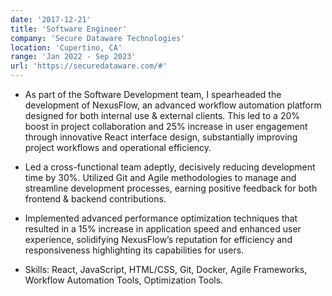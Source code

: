 ```yaml
---
date: '2017-12-21'
title: 'Software Engineer'
company: 'Secure Dataware Technologies'
location: 'Cupertino, CA'
range: 'Jan 2022 - Sep 2023'
url: 'https://securedataware.com/#'
---
```


- As part of the Software Development team, I spearheaded the development of NexusFlow, an advanced workflow automation platform designed for both internal use & external clients. This led to a 20% boost in project collaboration and 25% increase in user engagement through innovative React interface design, substantially improving project workflows and operational efficiency.

- Led a cross-functional team adeptly, decisively reducing development time by 30%. Utilized Git and Agile methodologies to manage and streamline development processes, earning positive feedback for both frontend & backend contributions.
- Implemented advanced performance optimization techniques that resulted in a 15% increase in application speed and enhanced user experience, solidifying NexusFlow’s reputation for efficiency and responsiveness highlighting its capabilities for users.
- Skills: React, JavaScript, HTML/CSS, Git, Docker, Agile Frameworks, Workflow Automation Tools, Optimization Tools.
